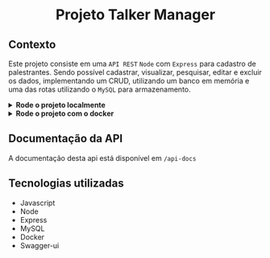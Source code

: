 # <p align="center">Projeto Talker Manager</p>

## Contexto

Este projeto consiste em uma `API REST` `Node` com `Express` para cadastro de palestrantes. Sendo possível cadastrar, visualizar, pesquisar, editar e excluir os dados, implementando um CRUD, utilizando um banco em memória e uma das rotas utilizando o `MySQL` para armazenamento.

<details>

<summary><strong>Rode o projeto localmente</strong></summary><br>

> ⚠️ É preciso ter o [Node](https://nodejs.org/en) instalado em sua máquina.
>
> ⚠️ É preciso criar um arquivo `.env` na raiz do projeto, siga o exemplo do arquivo [`env.example`](./env.example).
>

1. Clone o repositório:

```BASH
git clone git@github.com:mairess/project-talker-manager.git
```

2. Instale as dependências:

```BASH
npm install
```

3. Inicie server:

```BASH
env $(cat .env) npm run dev
```

</details>

<details>

<summary><strong>Rode o projeto com o docker</strong></summary><br>

> ⚠️ É preciso ter o [Docker](https://www.docker.com/get-started/) instalado em sua máquina.

1. Clone o repositório:

```BASH
git clone git@github.com:mairess/project-talker-manager.git
```

2. Suba os containers:

```BASH
docker compose up -d
```

3. Acesse o terminal do container:

```BASH
docker exec -it talker_manager bash
```

4. Inicie o server, estará disponível na porta `3001`:

```HTML
npm run dev
```

</details>

## Documentação da API

A documentação desta api está disponível em `/api-docs`

## Tecnologias utilizadas

- Javascript
- Node
- Express
- MySQL
- Docker
- Swagger-ui
